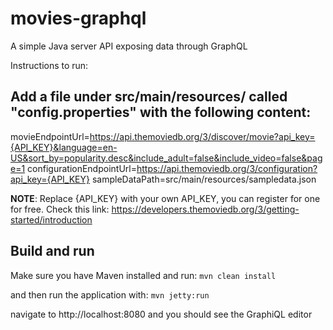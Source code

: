 # movies-graphql
A simple Java server API exposing data through GraphQL

Instructions to run:

## Add a file under src/main/resources/ called "config.properties" with the following content:

movieEndpointUrl=https://api.themoviedb.org/3/discover/movie?api_key={API_KEY}&language=en-US&sort_by=popularity.desc&include_adult=false&include_video=false&page=1
configurationEndpointUrl=https://api.themoviedb.org/3/configuration?api_key={API_KEY}
sampleDataPath=src/main/resources/sampledata.json

**NOTE**: Replace {API_KEY} with your own API_KEY, you can register for one for free. Check this link:
https://developers.themoviedb.org/3/getting-started/introduction

## Build and run

Make sure you have Maven installed and run:
`mvn clean install`

and then run the application with:
`mvn jetty:run`

navigate to http://localhost:8080 and you should see the GraphiQL editor
